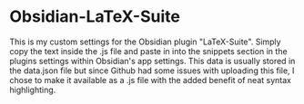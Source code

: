 # Obsidian-LaTeX-Suite

This is my custom settings for the Obsidian plugin "LaTeX-Suite". Simply copy the text inside the .js file and paste in into the snippets section in the plugins settings within Obsidian's app settings. This data is usually stored in the data.json file but since Github had some issues with uploading this file, I chose to make it available as a .js file with the added benefit of neat syntax highlighting.
